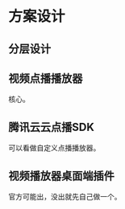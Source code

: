 # 方案设计

## 分层设计



## 视频点播播放器

核心。 



## 腾讯云云点播SDK

可以看做自定义点播播放器。



## 视频播放器桌面端插件

官方可能出，没出就先自己做一个。

